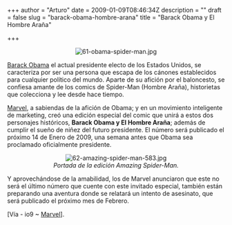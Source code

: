 +++
author = "Arturo"
date = 2009-01-09T08:46:34Z
description = ""
draft = false
slug = "barack-obama-hombre-arana"
title = "Barack Obama y El Hombre Araña"

+++

 <p align="center"><img src="https://geek.cl/images/import/61-obama-spider-man.jpg" alt="61-obama-spider-man.jpg" /></p>

<p><a href="http://geek.cl/wp-content/uploads/2009/01/Barack_Obama">Barack Obama</a> el actual presidente electo de los Estados Unidos, se caracteriza por ser una persona que escapa de los cánones establecidos para cualquier político del mundo. Aparte de su afición por el baloncesto, se confiesa amante de los comics de Spider-Man (Hombre Araña), historietas que colecciona y lee desde hace tiempo.</p>

<p><a href="http://geek.cl/wp-content/uploads/2009/01/marvel.com">Marvel</a>, a sabiendas de la afición de Obama; y en un movimiento inteligente de marketing, creó una edición especial del comic que unirá a estos dos personajes históricos, <strong>Barack Obama y El Hombre Araña</strong>; además de cumplir el sueño de niñez del futuro presidente. El número será publicado el próximo 14 de Enero de 2009, una semana antes que Obama sea proclamado oficialmente presidente.</p>

<p align="center"><img src="https://geek.cl/images/import/62-amazing-spider-man-583.jpg" alt="62-amazing-spider-man-583.jpg" /><br /><cite>Portada de la edición Amazing Spider-Man.</cite></p>

<p>Y aprovechándose de la amabilidad, los de Marvel anunciaron que este no será el último número que cuente con este invitado especial, también están preparando una aventura donde se relatará un intento de asesinato</a>, que será publicado el próximo mes de Febrero.</p>

<p>[Vía - io9</a> ~ <a href="https://marvel.com/news/comicstories.6546.Spidey_Meets_the_President%21">Marvel</a>].</p>
